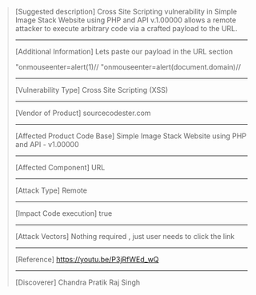 >
>
> [Suggested description]
> Cross Site Scripting vulnerability in Simple Image Stack Website using
> PHP and API v.1.00000 allows a remote attacker to execute arbitrary
> code via a crafted payload to the URL.
>
> ------------------------------------------
>
> [Additional Information]
> Lets paste our payload in the URL section
>
> "onmouseenter=alert(1)//
> "onmouseenter=alert(document.domain)//
>
> ------------------------------------------
>
> [Vulnerability Type]
> Cross Site Scripting (XSS)
>
> ------------------------------------------
>
> [Vendor of Product]
> sourcecodester.com
>
> ------------------------------------------
>
> [Affected Product Code Base]
> Simple Image Stack Website using PHP and API - v1.00000
>
> ------------------------------------------
>
> [Affected Component]
> URL
>
> ------------------------------------------
>
> [Attack Type]
> Remote
>
> ------------------------------------------
>
> [Impact Code execution]
> true
>
> ------------------------------------------
>
> [Attack Vectors]
> Nothing required , just user needs to click the link
>
> ------------------------------------------
>
> [Reference]
> https://youtu.be/P3jRfWEd_wQ
>
> ------------------------------------------
>
> [Discoverer]
> Chandra Pratik Raj Singh
